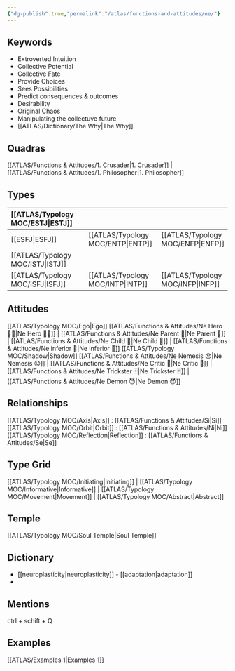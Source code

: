 ```yaml
---
{"dg-publish":true,"permalink":"/atlas/functions-and-attitudes/ne/"}
---
```



## Keywords 
- Extroverted Intuition
- Collective Potential
- Collective Fate
- Provide Choices 
- Sees Possibilities 
- Predict consequences & outcomes 
- Desirability
- Original Chaos
- Manipulating the collectuve future 
- [[ATLAS/Dictionary/The Why\|The Why]]

## Quadras
[[ATLAS/Functions & Attitudes/1. Crusader\|1. Crusader]] | [[ATLAS/Functions & Attitudes/1. Philosopher\|1. Philosopher]] 

## Types 

| [[ATLAS/Typology MOC/ESTJ\|ESTJ]]&nbsp; | |   | |
|:---------------|:-----------|:---------------|:---------------|
| [[ESFJ\|ESFJ]]       |  | [[ATLAS/Typology MOC/ENTP\|ENTP]]&nbsp; | [[ATLAS/Typology MOC/ENFP\|ENFP]]       |
| [[ATLAS/Typology MOC/ISTJ\|ISTJ]]       |  |   |    |
| [[ATLAS/Typology MOC/ISFJ\|ISFJ]]&nbsp; |  |  [[ATLAS/Typology MOC/INTP\|INTP]]      | [[ATLAS/Typology MOC/INFP\|INFP]]       |  

## Attitudes
[[ATLAS/Typology MOC/Ego\|Ego]]
[[ATLAS/Functions & Attitudes/Ne Hero 🦸‍♂️\|Ne Hero 🦸‍♂️]] | [[ATLAS/Functions & Attitudes/Ne Parent 🤰\|Ne Parent 🤰]] | [[ATLAS/Functions & Attitudes/Ne Child 🧒\|Ne Child 🧒]] | [[ATLAS/Functions & Attitudes/Ne inferior 👶\|Ne inferior 👶]]
[[ATLAS/Typology MOC/Shadow\|Shadow]] 
[[ATLAS/Functions & Attitudes/Ne Nemesis 😟\|Ne Nemesis 😟]] | [[ATLAS/Functions & Attitudes/Ne Critic 👵\|Ne Critic 👵]] | [[ATLAS/Functions & Attitudes/Ne Trickster 🃏\|Ne Trickster 🃏]] | [[ATLAS/Functions & Attitudes/Ne Demon 😈\|Ne Demon 😈]]

## Relationships 
[[ATLAS/Typology MOC/Axis\|Axis]] : [[ATLAS/Functions & Attitudes/Si\|Si]]
[[ATLAS/Typology MOC/Orbit\|Orbit]] : [[ATLAS/Functions & Attitudes/Ni\|Ni]]
[[ATLAS/Typology MOC/Reflection\|Reflection]]  : [[ATLAS/Functions & Attitudes/Se\|Se]]

## Type Grid 
[[ATLAS/Typology MOC/Initiating\|Initiating]] | [[ATLAS/Typology MOC/Informative\|Informative]] | [[ATLAS/Typology MOC/Movement\|Movement]] | [[ATLAS/Typology MOC/Abstract\|Abstract]] 

## Temple 
[[ATLAS/Typology MOC/Soul Temple\|Soul Temple]]

## Dictionary
- [[neuroplasticity\|neuroplasticity]] - [[adaptation\|adaptation]]
- 

## Mentions 
ctrl + schift + Q

## Examples 
[[ATLAS/Examples 1\|Examples 1]] 
